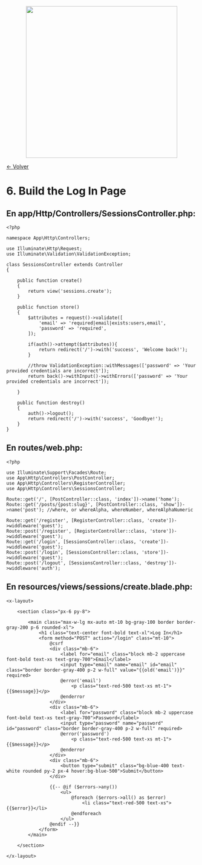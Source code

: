 <p align="center"><a href="https://laravel.com" target="_blank"><img src="https://raw.githubusercontent.com/laravel/art/master/logo-lockup/5%20SVG/2%20CMYK/1%20Full%20Color/laravel-logolockup-cmyk-red.svg" width="400"></a></p>

[<- Volver](../../README.md)

# 6. Build the Log In Page

## En app/Http/Controllers/SessionsController.php:

    <?php

    namespace App\Http\Controllers;

    use Illuminate\Http\Request;
    use Illuminate\Validation\ValidationException;

    class SessionsController extends Controller
    {

        public function create()
        {
            return view('sessions.create');
        }

        public function store()
        {
            $attributes = request()->validate([
                'email' => 'required|email|exists:users,email',
                'password' => 'required',
            ]);

            if(auth()->attempt($attributes)){
                return redirect('/')->with('success', 'Welcome back!');
            }
            
            //throw ValidationException::withMessages(['password' => 'Your provided credentials are incorrect']);
            return back()->withInput()->withErrors(['password' => 'Your provided credentials are incorrect']);

        }

        public function destroy()
        {
            auth()->logout();
            return redirect('/')->with('success', 'Goodbye!');
        }
    }

## En routes/web.php:

    <?php

    use Illuminate\Support\Facades\Route;
    use App\Http\Controllers\PostController;
    use App\Http\Controllers\RegisterController;
    use App\Http\Controllers\SessionsController;

    Route::get('/', [PostController::class, 'index'])->name('home');
    Route::get('/posts/{post:slug}', [PostController::class, 'show'])->name('post'); //where, or whereAlpha, whereNumber, whereAlphaNumeric

    Route::get('/register', [RegisterController::class, 'create'])->widdleware('guest');
    Route::post('/register', [RegisterController::class, 'store'])->widdleware('guest');
    Route::get('/login', [SessionsController::class, 'create'])->widdleware('guest');
    Route::post('/login', [SessionsController::class, 'store'])->widdleware('guest');
    Route::post('/logout', [SessionsController::class, 'destroy'])->widdleware('auth');

## En resources/views/sessions/create.blade.php:

    <x-layout>

        <section class="px-6 py-8">
            
            <main class="max-w-lg mx-auto mt-10 bg-gray-100 border border-gray-200 p-6 rounded-xl">
                <h1 class="text-center font-bold text-xl">Log In</h1>
                <form method="POST" action="/login" class="mt-10">
                    @csrf
                    <div class="mb-6">
                        <label for="email" class="block mb-2 uppercase font-bold text-xs text-gray-700">Email</label>
                        <input type="email" name="email" id="email" class="border border-gray-400 p-2 w-full" value="{{old('email')}}" required>
                        @error('email')
                            <p class="text-red-500 text-xs mt-1">{{$message}}</p>
                        @enderror
                    </div>
                    <div class="mb-6">
                        <label for="password" class="block mb-2 uppercase font-bold text-xs text-gray-700">Password</label>
                        <input type="password" name="password" id="password" class="border border-gray-400 p-2 w-full" required>
                        @error('password')
                            <p class="text-red-500 text-xs mt-1">{{$message}}</p>
                        @enderror
                    </div>
                    <div class="mb-6">
                        <button type="submit" class="bg-blue-400 text-white rounded py-2 px-4 hover:bg-blue-500">Submit</button>
                    </div>

                    {{-- @if ($errors->any())
                        <ul>
                            @foreach ($errors->all() as $error)
                                <li class="text-red-500 text-xs">{{$error}}</li>
                            @endforeach
                        </ul>
                    @endif --}}
                </form>
            </main>

        </section>

    </x-layout>